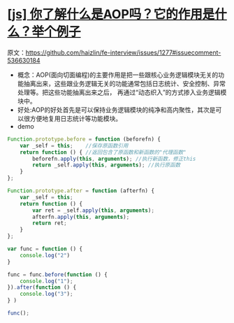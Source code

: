 # [[js] 你了解什么是AOP吗？它的作用是什么？举个例子](https://github.com/haizlin/fe-interview/issues/1277)

原文：https://github.com/haizlin/fe-interview/issues/1277#issuecomment-536630184

- 概念：AOP(面向切面编程)的主要作用是把一些跟核心业务逻辑模块无关的功能抽离出来，这些跟业务逻辑无关的功能通常包括日志统计、安全控制、异常处理等。把这些功能抽离出来之后， 再通过“动态织入”的方式掺入业务逻辑模块中。
- 好处:AOP的好处首先是可以保持业务逻辑模块的纯净和高内聚性，其次是可以很方便地复用日志统计等功能模块。
- demo

```js
Function.prototype.before = function (beforefn) {
    var _self = this;    //保存原函数引用
    return function () { //返回包含了原函数和新函数的"代理函数"
        beforefn.apply(this, arguments); //执行新函数，修正this
        return _self.apply(this, arguments); //执行原函数
    }
};

Function.prototype.after = function (afterfn) {
    var _self = this;
    return function () {
        var ret = _self.apply(this, arguments);
        afterfn.apply(this, arguments);
        return ret;
    }
};

var func = function () {
    console.log("2")
}

func = func.before(function () {
    console.log("1");
}).after(function () {
    console.log("3");
} )

func();
```
